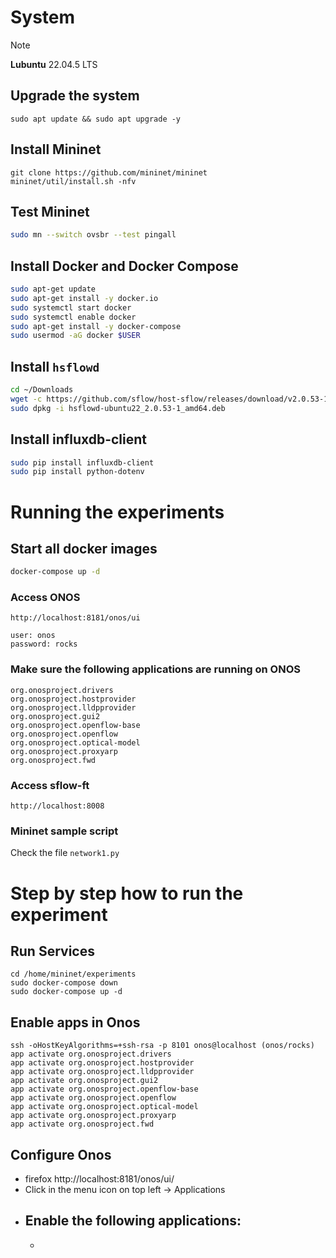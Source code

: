 # System
> [!note]
> **Lubuntu** 22.04.5 LTS
## Upgrade the system
```
sudo apt update && sudo apt upgrade -y
```
## Install Mininet
```
git clone https://github.com/mininet/mininet
mininet/util/install.sh -nfv
```
## Test Mininet
```bash
sudo mn --switch ovsbr --test pingall
```
## Install Docker and Docker Compose
```bash
sudo apt-get update
sudo apt-get install -y docker.io
sudo systemctl start docker
sudo systemctl enable docker
sudo apt-get install -y docker-compose
sudo usermod -aG docker $USER
```

## Install `hsflowd`
```bash
cd ~/Downloads
wget -c https://github.com/sflow/host-sflow/releases/download/v2.0.53-1/hsflowd-ubuntu22_2.0.53-1_amd64.deb
sudo dpkg -i hsflowd-ubuntu22_2.0.53-1_amd64.deb
```

## Install influxdb-client
```bash
sudo pip install influxdb-client
sudo pip install python-dotenv
```
# Running the experiments
## Start all docker images
```bash
docker-compose up -d
```
### Access ONOS
```
http://localhost:8181/onos/ui

user: onos
password: rocks
``` 
### Make sure the following applications are running on ONOS
``` 
org.onosproject.drivers
org.onosproject.hostprovider
org.onosproject.lldpprovider
org.onosproject.gui2
org.onosproject.openflow-base
org.onosproject.openflow
org.onosproject.optical-model
org.onosproject.proxyarp
org.onosproject.fwd
```
### Access sflow-ft
```
http://localhost:8008
```

### Mininet sample script
Check the file `network1.py`


# Step by step how to run the experiment

## Run Services
```
cd /home/mininet/experiments
sudo docker-compose down
sudo docker-compose up -d
```

## Enable apps in Onos
```
ssh -oHostKeyAlgorithms=+ssh-rsa -p 8101 onos@localhost (onos/rocks)
app activate org.onosproject.drivers
app activate org.onosproject.hostprovider
app activate org.onosproject.lldpprovider
app activate org.onosproject.gui2
app activate org.onosproject.openflow-base
app activate org.onosproject.openflow
app activate org.onosproject.optical-model
app activate org.onosproject.proxyarp
app activate org.onosproject.fwd
```


## Configure Onos
- firefox http://localhost:8181/onos/ui/
- Click in the menu icon on top left -> Applications
- Enable the following applications:
    - 
    - 
